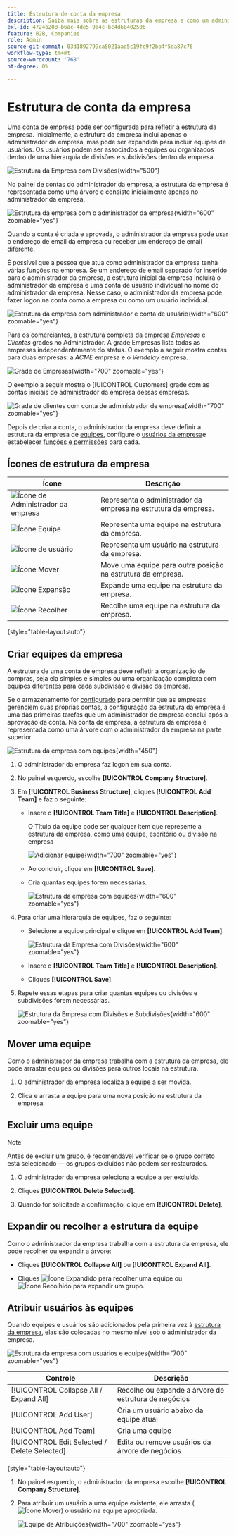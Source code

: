 ```yaml
---
title: Estrutura de conta da empresa
description: Saiba mais sobre as estruturas da empresa e como um administrador de empresa pode defini-la para dar suporte a seus fluxos de trabalho e políticas de negócios.
exl-id: 4724b208-b6ac-4de5-9a4c-bc4d68402506
feature: B2B, Companies
role: Admin
source-git-commit: 03d1892799ca5021aad5c19fc9f2bb4f5da87c76
workflow-type: tm+mt
source-wordcount: '768'
ht-degree: 0%

---
```


# Estrutura de conta da empresa

Uma conta de empresa pode ser configurada para refletir a estrutura da empresa. Inicialmente, a estrutura da empresa inclui apenas o administrador da empresa, mas pode ser expandida para incluir equipes de usuários. Os usuários podem ser associados a equipes ou organizados dentro de uma hierarquia de divisões e subdivisões dentro da empresa.

![Estrutura da Empresa com Divisões](./assets/company-structure-diagram.svg){width="500"}

No painel de contas do administrador da empresa, a estrutura da empresa é representada como uma árvore e consiste inicialmente apenas no administrador da empresa.

![Estrutura da empresa com o administrador da empresa](./assets/company-structure-tree-admin.png){width="600" zoomable="yes"}

Quando a conta é criada e aprovada, o administrador da empresa pode usar o endereço de email da empresa ou receber um endereço de email diferente.

É possível que a pessoa que atua como administrador da empresa tenha várias funções na empresa. Se um endereço de email separado for inserido para o administrador da empresa, a estrutura inicial da empresa incluirá o administrador da empresa e uma conta de usuário individual no nome do administrador da empresa. Nesse caso, o administrador da empresa pode fazer logon na conta como a empresa ou como um usuário individual.

![Estrutura da empresa com administrador e conta de usuário](./assets/company-structure-tree-admin-user.png){width="600" zoomable="yes"}

Para os comerciantes, a estrutura completa da empresa _Empresas_ e _Clientes_ grades no Administrador. A grade Empresas lista todas as empresas independentemente do status. O exemplo a seguir mostra contas para duas empresas: a _ACME_ empresa e o _Vendelay_ empresa.

![Grade de Empresas](./assets/companies-grid.png){width="700" zoomable="yes"}

O exemplo a seguir mostra o [!UICONTROL Customers] grade com as contas iniciais de administrador da empresa dessas empresas.

![Grade de clientes com conta de administrador de empresa](./assets/company-admin-user-account.png){width="700" zoomable="yes"}

Depois de criar a conta, o administrador da empresa deve definir a estrutura da empresa de [equipes](account-company-structure.md), configure o [usuários da empresa](account-company-users.md)e estabelecer [funções e permissões](account-company-roles-permissions.md) para cada.

## Ícones de estrutura da empresa

| Ícone | Descrição |
| ---- | ----------------- |
| ![Ícone de Administrador da empresa](./assets/company-icon-admin.png) | Representa o administrador da empresa na estrutura da empresa. |
| ![Ícone Equipe](./assets/company-icon-team.png) | Representa uma equipe na estrutura da empresa. |
| ![Ícone de usuário](./assets/company-icon-user.png) | Representa um usuário na estrutura da empresa. |
| ![Ícone Mover](./assets/company-icon-move.png) | Move uma equipe para outra posição na estrutura da empresa. |
| ![Ícone Expansão](./assets/company-icon-expand.png) | Expande uma equipe na estrutura da empresa. |
| ![Ícone Recolher](./assets/company-icon-collapse.png) | Recolhe uma equipe na estrutura da empresa. |

{style="table-layout:auto"}

## Criar equipes da empresa

A estrutura de uma conta de empresa deve refletir a organização de compras, seja ela simples e simples ou uma organização complexa com equipes diferentes para cada subdivisão e divisão da empresa.

Se o armazenamento for [configurado](enable-basic-features.md) para permitir que as empresas gerenciem suas próprias contas, a configuração da estrutura da empresa é uma das primeiras tarefas que um administrador de empresa conclui após a aprovação da conta. Na conta da empresa, a estrutura da empresa é representada como uma árvore com o administrador da empresa na parte superior.

![Estrutura da empresa com equipes](./assets/company-structure-teams-diagram.svg){width="450"}

1. O administrador da empresa faz logon em sua conta.

1. No painel esquerdo, escolhe **[!UICONTROL Company Structure]**.

1. Em **[!UICONTROL Business Structure]**, cliques **[!UICONTROL Add Team]** e faz o seguinte:

   - Insere o **[!UICONTROL Team Title]** e **[!UICONTROL Description]**.

     O Título da equipe pode ser qualquer item que represente a estrutura da empresa, como uma equipe, escritório ou divisão na empresa

     ![Adicionar equipe](./assets/company-structure-add-team.png){width="700" zoomable="yes"}

   - Ao concluir, clique em **[!UICONTROL Save]**.

   - Cria quantas equipes forem necessárias.

     ![Estrutura da empresa com equipes](./assets/company-structure-teams.png){width="600" zoomable="yes"}

1. Para criar uma hierarquia de equipes, faz o seguinte:

   - Selecione a equipe principal e clique em **[!UICONTROL Add Team]**.

     ![Estrutura da Empresa com Divisões](./assets/company-structure-northwest-division.png){width="600" zoomable="yes"}

   - Insere o **[!UICONTROL Team Title]** e **[!UICONTROL Description]**.

   - Cliques **[!UICONTROL Save]**.

1. Repete essas etapas para criar quantas equipes ou divisões e subdivisões forem necessárias.

   ![Estrutura da Empresa com Divisões e Subdivisões](./assets/company-structure-divisions.png){width="600" zoomable="yes"}

## Mover uma equipe

Como o administrador da empresa trabalha com a estrutura da empresa, ele pode arrastar equipes ou divisões para outros locais na estrutura.

1. O administrador da empresa localiza a equipe a ser movida.

1. Clica e arrasta a equipe para uma nova posição na estrutura da empresa.

## Excluir uma equipe

>[!NOTE]
>
>Antes de excluir um grupo, é recomendável verificar se o grupo correto está selecionado — os grupos excluídos não podem ser restaurados.

1. O administrador da empresa seleciona a equipe a ser excluída.

1. Cliques **[!UICONTROL Delete Selected]**.

1. Quando for solicitada a confirmação, clique em **[!UICONTROL Delete]**.

## Expandir ou recolher a estrutura da equipe

Como o administrador da empresa trabalha com a estrutura da empresa, ele pode recolher ou expandir a árvore:

- Cliques **[!UICONTROL Collapse All]** ou **[!UICONTROL Expand All]**.

- Cliques ![Ícone Expandido](../assets/icon-display-collapse.png) para recolher uma equipe ou ![Ícone Recolhido](../assets/icon-display-expand.png) para expandir um grupo.

## Atribuir usuários às equipes

Quando equipes e usuários são adicionados pela primeira vez à [estrutura da empresa](account-company-structure.md), elas são colocadas no mesmo nível sob o administrador da empresa.

![Estrutura da empresa com usuários e equipes](./assets/company-users-added.png){width="700" zoomable="yes"}

| Controle | Descrição |
|--- |--- |
| [!UICONTROL Collapse All / Expand All] | Recolhe ou expande a árvore de estrutura de negócios |
| [!UICONTROL Add User] | Cria um usuário abaixo da equipe atual |
| [!UICONTROL Add Team] | Cria uma equipe |
| [!UICONTROL Edit Selected / Delete Selected] | Edita ou remove usuários da árvore de negócios |

{style="table-layout:auto"}

1. No painel esquerdo, o administrador da empresa escolhe **[!UICONTROL Company Structure]**.

1. Para atribuir um usuário a uma equipe existente, ele arrasta (![Ícone Mover](../assets/icon-move.png)) o usuário na equipe apropriada.

   ![Equipe de Atribuições](./assets/company-structure-teams-users-assigned.png){width="700" zoomable="yes"}
